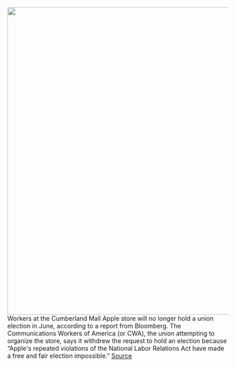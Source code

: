 <img src='https://cdn.vox-cdn.com/thumbor/isf5PX5cd334ANZ5JILrAdtFgWw=/0x0:2040x1360/1200x800/filters:focal(857x517:1183x843)/cdn.vox-cdn.com/uploads/chorus_image/image/70918821/acastro_180604_1777_apple_wwdc_0001.0.jpg' width='700px' /><br/>
Workers at the Cumberland Mall Apple store will no longer hold a union election in June, according to a report from Bloomberg. The Communications Workers of America (or CWA), the union attempting to organize the store, says it withdrew the request to hold an election because “Apple's repeated violations of the National Labor Relations Act have made a free and fair election impossible.”
<a href='https://www.theverge.com/2022/5/27/23145034/apple-atlanta-retail-store-union-election-canceled-intimidation'> Source <a/>
